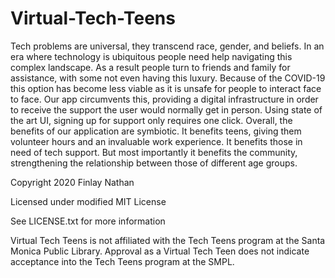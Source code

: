 # Virtual-Tech-Teens


Tech problems are universal, they transcend race, gender, and beliefs. In an era where technology is ubiquitous people need help navigating this complex landscape.  As a result people turn to friends and family for assistance, with some not even having this luxury.   Because of the COVID-19 this option has become less viable as it is unsafe for people to interact face to face. Our app circumvents this, providing a digital infrastructure in order to receive the support the user would normally get in person.  Using state of the art UI, signing up for support only requires one click. Overall, the benefits of our application are symbiotic.  It benefits teens, giving them volunteer hours and an invaluable work experience. It benefits those in need of tech support. But most importantly it benefits the community, strengthening the relationship between those of different age groups.


Copyright 2020 Finlay Nathan

Licensed under modified MIT License

See LICENSE.txt for more information

Virtual Tech Teens is not affiliated with the Tech Teens program at the Santa Monica Public Library. Approval as a Virtual Tech Teen does not indicate acceptance into the Tech Teens program at the SMPL.
